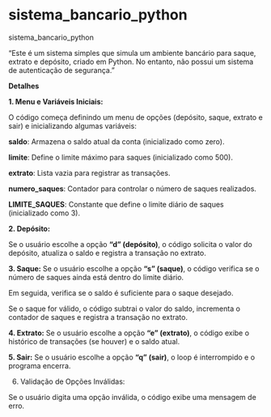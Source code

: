# sistema_bancario_python
sistema_bancario_python



“Este é um sistema simples que simula um ambiente bancário para saque, extrato e depósito, criado em Python. No entanto, não possui um sistema de autenticação de segurança.” 


**Detalhes** 


**1. Menu e Variáveis Iniciais:**
   
O código começa definindo um menu de opções (depósito, saque, extrato e sair) e inicializando algumas variáveis:

**saldo**: Armazena o saldo atual da conta (inicializado como zero).

**limite**: Define o limite máximo para saques (inicializado como 500).

**extrato**: Lista vazia para registrar as transações.

**numero_saques**: Contador para controlar o número de saques realizados.

**LIMITE_SAQUES**: Constante que define o limite diário de saques (inicializado como 3).

**2. Depósito:**
   
Se o usuário escolhe a opção **“d” (depósito)**, o código solicita o valor do depósito, atualiza o saldo e registra a transação no extrato.

**3. Saque:**
Se o usuário escolhe a opção **“s” (saque)**, o código verifica se o número de saques ainda está dentro do limite diário.

Em seguida, verifica se o saldo é suficiente para o saque desejado.

Se o saque for válido, o código subtrai o valor do saldo, incrementa o contador de saques e registra a transação no extrato.

**4. Extrato:**
Se o usuário escolhe a opção **“e” (extrato)**, o código exibe o histórico de transações (se houver) e o saldo atual.

**5. Sair:**
Se o usuário escolhe a opção **“q” (sair)**, o loop é interrompido e o programa encerra.

6. Validação de Opções Inválidas:

Se o usuário digita uma opção inválida, o código exibe uma mensagem de erro.
